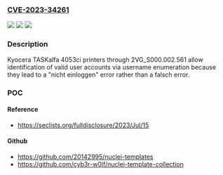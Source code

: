### [CVE-2023-34261](https://cve.mitre.org/cgi-bin/cvename.cgi?name=CVE-2023-34261)
![](https://img.shields.io/static/v1?label=Product&message=n%2Fa&color=blue)
![](https://img.shields.io/static/v1?label=Version&message=n%2Fa&color=blue)
![](https://img.shields.io/static/v1?label=Vulnerability&message=n%2Fa&color=brighgreen)

### Description

Kyocera TASKalfa 4053ci printers through 2VG_S000.002.561 allow identification of valid user accounts via username enumeration because they lead to a "nicht einloggen" error rather than a falsch error.

### POC

#### Reference
- https://seclists.org/fulldisclosure/2023/Jul/15

#### Github
- https://github.com/20142995/nuclei-templates
- https://github.com/cyb3r-w0lf/nuclei-template-collection

